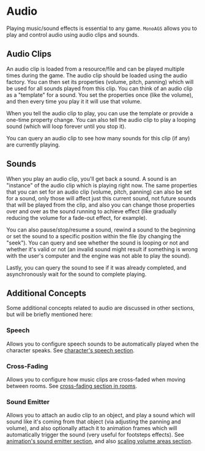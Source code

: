 # Audio

Playing music/sound effects is essential to any game.
`MonoAGS` allows you to play and control audio using audio clips and sounds.

## Audio Clips

An audio clip is loaded from a resource/file and can be played multiple times during the game.
The audio clip should be loaded using the audio factory.
You can then set its properties (volume, pitch, panning) which will be used for all sounds played
from this clip.
You can think of an audio clip as a "template" for a sound. You set the properties once (like the volume), and then every time you play it it will use that volume.

When you tell the audio clip to play, you can use the template or provide a one-time property change. You can also tell the audio clip to play a looping sound (which will loop forever until you stop it).

You can query an audio clip to see how many sounds for this clip (if any) are currently playing.

## Sounds

When you play an audio clip, you'll get back a sound. A sound is an "instance" of the audio clip which is playing right now. The same properties that you can set for an audio clip (volume, pitch, panning) can also be set for a sound, only those will affect just this current sound, not future sounds that will be played from the clip, and also you can change those properties over and over as the sound running to achieve effect (like gradually reducing the volume for a fade-out effect, for example).

You can also pause/stop/resume a sound, rewind a sound to the beginning or set the sound to a specific position within the file (by changing the "seek").
You can query and see whether the sound is looping or not and whether it's valid or not (an invalid sound might result if something is wrong with the user's computer and the engine was not able to play the sound).

Lastly, you can query the sound to see if it was already completed, and asynchronously wait for the sound to complete playing.

## Additional Concepts

Some additional concepts related to audio are discussed in other sections, but will be briefly mentioned here:

### Speech

Allows you to configure speech sounds to be automatically played when the character speaks.
See [character's speech section](characters.md#playing-the-audio-clip).

### Cross-Fading

Allows you to configure how music clips are cross-faded when moving between rooms.
See [cross-fading section in rooms](rooms.md#music-clip-to-play).

### Sound Emitter

Allows you to attach an audio clip to an object, and play a sound which will sound like it's coming from that object (via adjusting the panning and volume), and also optionally attach it to animation frames which will automatically trigger the sound (very useful for footsteps effects).
See [animation's sound emitter section](animations.md#sound-emitter), and also [scaling volume areas section](areas.md#scaling-areas).
